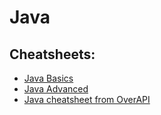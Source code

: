 # Java

## Cheatsheets:

- [Java Basics](./java.pdf)
- [Java Advanced](./java_complete.pdf)
- [Java cheatsheet from OverAPI](https://overapi.com/java)

